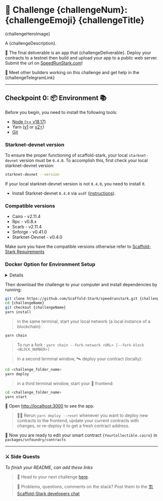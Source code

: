 # 🚩 Challenge {challengeNum}: {challengeEmoji} {challengeTitle}

{challengeHeroImage}

A {challengeDescription}.

🌟 The final deliverable is an app that {challengeDeliverable}.
Deploy your contracts to a testnet then build and upload your app to a public web server. Submit the url on [SpeedRunStark.com](https://speedrunstark.com/)!

💬 Meet other builders working on this challenge and get help in the {challengeTelegramLink}

---

## Checkpoint 0: 📦 Environment 📚

Before you begin, you need to install the following tools:

- [Node (>= v18.17)](https://nodejs.org/en/download/)
- Yarn ([v1](https://classic.yarnpkg.com/en/docs/install/) or [v2+](https://yarnpkg.com/getting-started/install))
- [Git](https://git-scm.com/downloads)

### Starknet-devnet version

To ensure the proper functioning of scaffold-stark, your local `starknet-devnet` version must be `0.4.0`. To accomplish this, first check your local starknet-devnet version:

```sh
starknet-devnet --version
```

If your local starknet-devnet version is not `0.4.0`, you need to install it.

- Install Starknet-devnet `0.4.0` via `asdf` ([instructions](https://github.com/gianalarcon/asdf-starknet-devnet/blob/main/README.md)).

### Compatible versions

- Cairo - v2.11.4
- Rpc - v0.8.x
- Scarb - v2.11.4
- Snforge - v0.41.0
- Starknet-Devnet - v0.4.0

Make sure you have the compatible versions otherwise refer to [Scaffold-Stark Requirements](https://github.com/Scaffold-Stark/scaffold-stark-2?.tab=readme-ov-file#requirements)

### Docker Option for Environment Setup

<details>

For an alternative to local installations, you can use Docker to set up the environment.

- Install [Docker](https://www.docker.com/get-started/) and [VSCode Dev Containers extension](https://marketplace.visualstudio.com/items?itemName=ms-vscode-remote.remote-containers).
- A pre-configured Docker environment is provided via `devcontainer.json` using the `starknetfoundation/starknet-dev:2.11.4` image.

For complete instructions on using Docker with the project, check out the [Requirements Optional with Docker section in the README](https://github.com/Scaffold-Stark/scaffold-stark-2?tab=readme-ov-file#requirements-alternative-option-with-docker) for setup details.
</details>

Then download the challenge to your computer and install dependencies by running:

```sh
git clone https://github.com/Scaffold-Stark/speedrunstark.git {challengeName}
cd {challengeName}
git checkout {challengeName}
yarn install
```

> in the same terminal, start your local network (a local instance of a blockchain):

```sh
yarn chain
```

> To run a fork : `yarn chain --fork-network <URL> [--fork-block <BLOCK_NUMBER>]`

> in a second terminal window, 🛰 deploy your contract (locally):

```sh
cd <challenge_folder_name>
yarn deploy
```

> in a third terminal window, start your 📱 frontend:

```sh
cd <challenge_folder_name>
yarn start
```

📱 Open <http://localhost:3000> to see the app.

> 👩‍💻 Rerun `yarn deploy --reset` whenever you want to deploy new contracts to the frontend, update your current contracts with changes, or re-deploy it to get a fresh contract address.

🔏 Now you are ready to edit your smart contract `{YourCollectible.cairo}` in `packages/snfoundry/contracts`

---

### ⚔️ Side Quests

_To finish your README, can add these links_

> 🏃 Head to your next challenge [here](https://speedrunstark.com/).

> 💬 Problems, questions, comments on the stack? Post them to the [🏗 Scaffold-Stark developers chat](https://t.me/+wO3PtlRAreo4MDI9)
